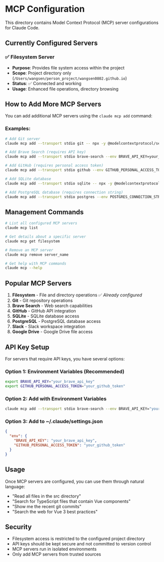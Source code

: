 # MCP Configuration

This directory contains Model Context Protocol (MCP) server configurations for Claude Code.

## Currently Configured Servers

### ✅ Filesystem Server
- **Purpose**: Provides file system access within the project
- **Scope**: Project directory only (`/Users/wangsen/person_project/wangsen0802.github.io`)
- **Status**: ✅ Connected and working
- **Usage**: Enhanced file operations, directory browsing

## How to Add More MCP Servers

You can add additional MCP servers using the `claude mcp add` command:

### Examples:

```bash
# Add Git server
claude mcp add --transport stdio git -- npx -y @modelcontextprotocol/server-git /Users/wangsen/person_project/wangsen0802.github.io

# Add Brave Search (requires API key)
claude mcp add --transport stdio brave-search --env BRAVE_API_KEY=your_key -- npx -y @modelcontextprotocol/server-brave-search

# Add GitHub (requires personal access token)
claude mcp add --transport stdio github --env GITHUB_PERSONAL_ACCESS_TOKEN=your_token -- npx -y @modelcontextprotocol/server-github

# Add SQLite database
claude mcp add --transport stdio sqlite -- npx -y @modelcontextprotocol/server-sqlite --db-path data/database.db

# Add PostgreSQL database (requires connection string)
claude mcp add --transport stdio postgres --env POSTGRES_CONNECTION_STRING="postgresql://user:password@localhost:5432/dbname" -- npx -y @modelcontextprotocol/server-postgres
```

## Management Commands

```bash
# List all configured MCP servers
claude mcp list

# Get details about a specific server
claude mcp get filesystem

# Remove an MCP server
claude mcp remove server_name

# Get help with MCP commands
claude mcp --help
```

## Popular MCP Servers

1. **Filesystem** - File and directory operations ✅ *Already configured*
2. **Git** - Git repository operations
3. **Brave Search** - Web search capabilities
4. **GitHub** - GitHub API integration
5. **SQLite** - SQLite database access
6. **PostgreSQL** - PostgreSQL database access
7. **Slack** - Slack workspace integration
8. **Google Drive** - Google Drive file access

## API Key Setup

For servers that require API keys, you have several options:

### Option 1: Environment Variables (Recommended)
```bash
export BRAVE_API_KEY="your_brave_api_key"
export GITHUB_PERSONAL_ACCESS_TOKEN="your_github_token"
```

### Option 2: Add with Environment Variables
```bash
claude mcp add --transport stdio brave-search --env BRAVE_API_KEY="your_key" -- npx -y @modelcontextprotocol/server-brave-search
```

### Option 3: Add to ~/.claude/settings.json
```json
{
  "env": {
    "BRAVE_API_KEY": "your_brave_api_key",
    "GITHUB_PERSONAL_ACCESS_TOKEN": "your_github_token"
  }
}
```

## Usage

Once MCP servers are configured, you can use them through natural language:
- "Read all files in the src directory"
- "Search for TypeScript files that contain Vue components"
- "Show me the recent git commits"
- "Search the web for Vue 3 best practices"

## Security

- Filesystem access is restricted to the configured project directory
- API keys should be kept secure and not committed to version control
- MCP servers run in isolated environments
- Only add MCP servers from trusted sources